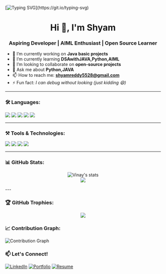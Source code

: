 [![Typing SVG](https://readme-typing-svg.herokuapp.com?font=Fira+Code&size=24&pause=1000&center=true&width=435&lines=Hi+there+👋,+I'm+Vinay+Kumar;I+love+to+code+and+learn!;Welcome+to+my+GitHub+profile!)](https://git.io/typing-svg)
<h1 align="center">Hi 👋, I'm Shyam</h1>
<h3 align="center">Aspiring Developer | AIML Enthusiast | Open Source Learner</h3>


- 🔭 I’m currently working on **Java basic projects**
- 🌱 I’m currently learning **DSAwithJAVA,Python,AIML**
- 👯 I’m looking to collaborate on **open-source projects**
- 💬 Ask me about **Python,JAVA**
- 📫 How to reach me: **shyamreddy5528@gmail.com**
- ⚡ Fun fact: *I can debug without looking (just kidding 😄)*

---

### 🛠️ Languages:

<p>
  <img src="https://img.shields.io/badge/C-00599C?style=for-the-badge&logo=c&logoColor=white"/>
  <img src="https://img.shields.io/badge/Python-3776AB?style=for-the-badge&logo=python&logoColor=white"/>
  <img src="https://img.shields.io/badge/Java-ED8B00?style=for-the-badge&logo=java&logoColor=white"/>
  <img src="https://img.shields.io/badge/HTML5-E34F26?style=for-the-badge&logo=html5&logoColor=white"/>
  <img src="https://img.shields.io/badge/CSS3-1572B6?style=for-the-badge&logo=css3&logoColor=white"/>
</p>

---

### ⚒️ Tools & Technologies:

<p>
  <img src="https://img.shields.io/badge/Git-F05032?style=for-the-badge&logo=git&logoColor=white"/>
  <img src="https://img.shields.io/badge/GitHub-181717?style=for-the-badge&logo=github&logoColor=white"/>
  <img src="https://img.shields.io/badge/VS_Code-007ACC?style=for-the-badge&logo=visual-studio-code&logoColor=white"/>
  <img src="https://img.shields.io/badge/Jupyter-F37626?style=for-the-badge&logo=jupyter&logoColor=white"/>
</p>

---

### 📊 GitHub Stats:
<p align="center">
  <img src="https://github-readme-stats.vercel.app/api?username=Shyambejjenki&show_icons=true&theme=radical" alt="Vinay's stats"/>
  <br/>
  <img src="https://github-readme-streak-stats.herokuapp.com/?user=Shyambejjenki&theme=radical"/>
</p>
---

### 🏆 GitHub Trophies:

<p align="center">
  <img src="https://github-profile-trophy.vercel.app/?username=Shyambejjenki&theme=radical&no-frame=true&margin-w=10"/>
</p>

### 📈 Contribution Graph:

![Contribution Graph](https://github-readme-activity-graph.vercel.app/graph?username=Shyambejjenki&theme=react-dark)





### 📫 Let's Connect!
[![LinkedIn](https://img.shields.io/badge/LinkedIn-blue?style=for-the-badge&logo=linkedin)](https://www.linkedin.com/in/vinay-kumar-korakoppula-1503b3287/)
[![Portfolio](https://img.shields.io/badge/Portfolio-000?style=for-the-badge&logo=firefox)](https://vinay-1103.github.io/Portfolio/)
[![Resume](https://img.shields.io/badge/Resume-000?style=for-the-badge&logo=google-drive&logoColor=white)](https://drive.google.com/file/d/1cWTiyj5DOdvWUMaRiUPduqYAU8olu_r8/view?usp=drive_link)

